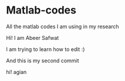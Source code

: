 # Matlab-codes
All the matlab codes I am using in my research

Hi! I am Abeer Safwat

I am trying to learn how to edit :)

And this is my second commit

hi! agian
